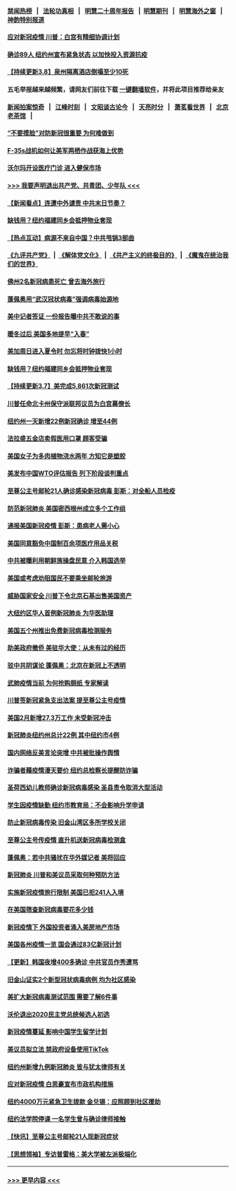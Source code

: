 #### [禁闻热榜](热点新闻.md?=0)  &nbsp;&nbsp;|&nbsp;&nbsp; [法轮功真相](https://github.com/gfw-breaker/truth/blob/master/README.md?=0) &nbsp;&nbsp;|&nbsp;&nbsp; [明慧二十周年报告](https://github.com/gfw-breaker/mh-reports/blob/master/README.md?=0) &nbsp;&nbsp;|&nbsp;&nbsp;[明慧期刊](https://github.com/gfw-breaker/mh-qikan) &nbsp;&nbsp;|&nbsp;&nbsp; [明慧海外之窗](https://github.com/gfw-breaker/mh-news/blob/master/README.md?=0) &nbsp;&nbsp;|&nbsp;&nbsp; [神韵特别报道](https://github.com/gfw-breaker/mh-news/blob/master/shenyun.md?=0)
#### [应对新冠疫情 川普：白宫有精细协调计划](../pages/nsc412/n11925128.md?t=03090232) 
#### [确诊89人  纽约州宣布紧急状态  以加快投入资源抗疫](../pages/nsc412/n11925077.md?t=03090232) 
#### [【持续更新3.8】泉州隔离酒店倒塌至少10死](../pages/nsc412/n11923562.md?t=03090232) 
#### 五毛举报越来越频繁，请网友们前往下载 [一键翻墙软件](https://github.com/gfw-breaker/ssr-accounts)，并将此项目推荐给亲友
#### [新闻拍案惊奇](https://github.com/gfw-breaker/banned-news/blob/master/pages/link4.md) &nbsp;&nbsp;|&nbsp;&nbsp; [江峰时刻](https://github.com/gfw-breaker/banned-news/blob/master/pages/link4.md) &nbsp;&nbsp;|&nbsp;&nbsp; [文昭谈古论今](https://github.com/gfw-breaker/banned-news/blob/master/pages/link4.md) &nbsp;&nbsp;|&nbsp;&nbsp; [天亮时分](https://github.com/gfw-breaker/banned-news/blob/master/pages/link4.md) &nbsp;&nbsp;|&nbsp;&nbsp; [萧茗看世界](https://github.com/gfw-breaker/banned-news/blob/master/pages/link4.md) &nbsp;&nbsp;|&nbsp;&nbsp; [北京老茶馆](https://github.com/gfw-breaker/banned-news/blob/master/pages/link4.md) &nbsp;&nbsp;|&nbsp;&nbsp; 
#### [“不要摸脸”对防新冠很重要 为何难做到](../pages/nsc412/n11916113.md?t=03090232) 
#### [F-35s战机如何让美军两栖作战获海上优势](../pages/nsc412/n11896520.md?t=03090232) 
#### [沃尔玛开设医疗门诊 进入健保市场](../pages/nsc412/n11923534.md?t=03090232) 
#### [>>> 我要声明退出共产党、共青团、少年队 <<<](https://github.com/begood0513/goodnews/blob/master/quit/letter.md) 
#### [【新闻看点】连遭中外谴责 中共末日节奏？](../pages/nsc412/n11923402.md?t=03090232) 
#### [缺钱用？纽约福建同乡会抵押物业套现](../pages/nsc412/n11923090.md?t=03090232) 
#### [【热点互动】病源不来自中国？中共甩锅3部曲](../pages/nsc412/n11923404.md?t=03090232) 
#### [《九评共产党》](https://github.com/begood0513/9ping.md/blob/master/README.md) &nbsp;|&nbsp; [《解体党文化》](../../../../jtdwh.md/blob/master/README.md)  &nbsp;|&nbsp; [《共产主义的终极目的》](../../../../gczydzjmd.md/blob/master/README.md) &nbsp;|&nbsp; [《魔鬼在统治我们的世界》](../../../../mgztzwmdsj.md/blob/master/README.md) 
#### [佛州2名新冠病患死亡 曾去海外旅行](../pages/nsc412/n11923309.md?t=03090232) 
#### [蓬佩奥用“武汉冠状病毒”强调病毒始源地](../pages/nsc412/n11923252.md?t=03090232) 
#### [美中记者签证 一份报告曝中共不敢说的事](../pages/nsc412/n11923242.md?t=03090232) 
#### [暖冬过后 美国多地提早“入春”](../pages/nsc412/n11923232.md?t=03090232) 
#### [美加周日进入夏令时 勿忘将时钟拨快1小时](../pages/nsc412/n11923222.md?t=03090232) 
#### [缺钱用？纽约福建同乡会抵押物业套现](../pages/nsc412/n11921870.md?t=03090232) 
#### [【持续更新3.7】美完成5,861次新冠测试](../pages/nsc412/n11921647.md?t=03090232) 
#### [川普任命北卡州保守派联邦议员为白宫幕僚长](../pages/nsc412/n11922507.md?t=03090232) 
#### [纽约州一天新增22例新冠确诊  增至44例](../pages/nsc412/n11922043.md?t=03090232) 
#### [法拉盛五金店卖假医用口罩  顾客受骗](../pages/nsc412/n11922036.md?t=03090232) 
#### [美国女子为多肉植物浇水两年 方知它是塑胶](../pages/nsc412/n11921742.md?t=03090232) 
#### [美发布中国WTO评估报告 列下阶段谈判重点](../pages/nsc412/n11921572.md?t=03090232) 
#### [至尊公主号邮轮21人确诊感染新冠病毒   彭斯：对全船人员检疫](../pages/nsc412/n11921909.md?t=03090232) 
#### [防范新冠肺炎 美国密西根州成立多个工作组](../pages/nsc412/n11921740.md?t=03090232) 
#### [通报美国新冠疫情 彭斯：患病老人需小心](../pages/nsc412/n11921714.md?t=03090232) 
#### [美国同意豁免中国制百余项医疗用品关税](../pages/nsc412/n11921400.md?t=03090232) 
#### [中共被曝利用朝鲜族操盘民意 介入韩国选举](../pages/nsc412/n11921006.md?t=03090232) 
#### [美国或考虑劝阻国民不要乘坐邮轮旅游](../pages/nsc412/n11921247.md?t=03090232) 
#### [威胁国家安全 川普下令北京石基出售美国资产](../pages/nsc412/n11921036.md?t=03090232) 
#### [大纽约区华人首例新冠肺炎  为华医助理](../pages/nsc412/n11921110.md?t=03090232) 
#### [美国五个州推出免费新冠病毒检测服务](../pages/nsc412/n11921001.md?t=03090232) 
#### [助美政府撤侨 美驻华大使：从未有过的经历](../pages/nsc412/n11920832.md?t=03090232) 
#### [驳中共阴谋论 蓬佩奥：北京在新冠上不透明](../pages/nsc412/n11920846.md?t=03090232) 
#### [武肺疫情当前 为何抢购厕纸 专家解读](../pages/nsc412/n11920844.md?t=03090232) 
#### [川普签新冠紧急支出法案 提至尊公主号疫情](../pages/nsc412/n11920654.md?t=03090232) 
#### [美国2月新增27.3万工作 未受新冠冲击](../pages/nsc412/n11920460.md?t=03090232) 
#### [新冠肺炎纽约州总计22例  其中纽约市4例](../pages/nsc412/n11919291.md?t=03090232) 
#### [国内网络反美言论突增 中共被批操作舆情](../pages/nsc412/n11919024.md?t=03090232) 
#### [诈骗者藉疫情漫天要价  纽约总检察长提醒防诈骗](../pages/nsc412/n11919284.md?t=03090232) 
#### [圣荷西幼儿教师确诊新冠病毒感染  圣县责令取消大型活动](../pages/nsc412/n11919383.md?t=03090232) 
#### [学生因疫情缺勤  纽约市教育局：不会影响升学申请](../pages/nsc412/n11919278.md?t=03090232) 
#### [防止新冠病毒传染   旧金山湾区多所学校关闭](../pages/nsc412/n11919366.md?t=03090232) 
#### [至尊公主号传疫情  直升机送新冠病毒检测盒](../pages/nsc412/n11919347.md?t=03090232) 
#### [蓬佩奥：若中共骚扰在华外媒记者 美将回应](../pages/nsc412/n11918836.md?t=03090232) 
#### [新冠肺炎 川普和美议员采取何种预防方法](../pages/nsc412/n11918395.md?t=03090232) 
#### [实施新冠疫情旅行限制 美国已拒241人入境](../pages/nsc412/n11918515.md?t=03090232) 
#### [在美国筛查新冠病毒要花多少钱](../pages/nsc412/n11918422.md?t=03090232) 
#### [新冠疫情下 外国投资者涌入美房地产市场](../pages/nsc412/n11918415.md?t=03090232) 
#### [美国各州疫情一览 国会通过83亿新冠计划](../pages/nsc412/n11918191.md?t=03090232) 
#### [【更新】韩国夜增400多确诊 中共官员作秀遭骂](../pages/nsc412/n11890652.md?t=03090232) 
#### [旧金山证实2个新型冠状病毒病例 均为社区感染](../pages/nsc412/n11918219.md?t=03090232) 
#### [美扩大新冠病毒测试范围 需要了解6件事](../pages/nsc412/n11917886.md?t=03090232) 
#### [沃伦退出2020民主党总统候选人初选](../pages/nsc412/n11917882.md?t=03090232) 
#### [新冠疫情蔓延 影响中国学生留学计划](../pages/nsc412/n11917952.md?t=03090232) 
#### [美议员拟立法 禁政府设备使用TikTok](../pages/nsc412/n11917577.md?t=03090232) 
#### [纽约州新增九例新冠肺炎 皆与犹太律师有关](../pages/nsc412/n11916367.md?t=03090232) 
#### [应对新冠疫情 白思豪宣布市政机构措施](../pages/nsc412/n11916356.md?t=03090232) 
#### [纽约4000万元紧急卫生拨款  金兑锡：应照顾到社区援助](../pages/nsc412/n11916337.md?t=03090232) 
#### [纽约法学院停课  一名学生曾与确诊律师接触](../pages/nsc412/n11916340.md?t=03090232) 
#### [【快讯】至尊公主号邮轮21人现新冠症状](../pages/nsc412/n11915968.md?t=03090232) 
#### [【思想领袖】专访普雷格：美大学被左派极端化](../pages/nsc412/n11811116.md?t=03090232) 

----
#### [ >>> 更早内容 <<< ](../indexes/nsc412-earlier.md)
